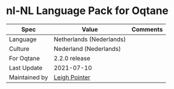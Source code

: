 # nl-NL Language Pack for Oqtane

| Spec                | Value                               | Comments
| ------------------- | ----------------------------------- | ------------------- |
| Language            | Netherlands (Nederlands)
| Culture             | Nederland (Nederlands)
| For Oqtane          | 2.2.0 release
| Last Update         | 2021-07-10
| Maintained by       | [Leigh Pointer](https://www.studio-elf.ga)
